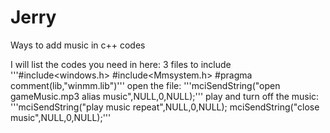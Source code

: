 # Jerry
Ways to add music in c++ codes

I will list the codes you need in here:
3 files to include
'''#include<windows.h>
#include<Mmsystem.h>
#pragma comment(lib,"winmm.lib")'''
open the file:
'''mciSendString("open gameMusic.mp3 alias music",NULL,0,NULL);'''
play and turn off the music:
'''mciSendString("play music repeat",NULL,0,NULL);
mciSendString("close music",NULL,0,NULL);'''
